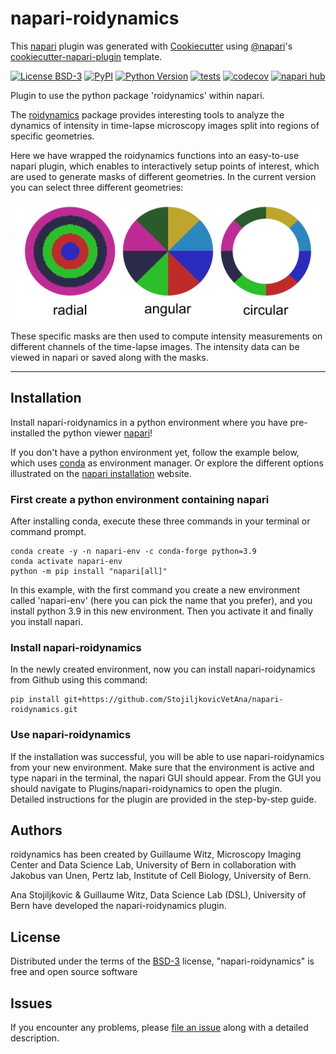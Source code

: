 # napari-roidynamics

This [napari] plugin was generated with [Cookiecutter] using [@napari]'s [cookiecutter-napari-plugin] template.

[![License BSD-3](https://img.shields.io/pypi/l/napari-roidynamics.svg?color=green)](https://github.com/StojiljkovicVetAna/napari-roidynamics/raw/main/LICENSE)
[![PyPI](https://img.shields.io/pypi/v/napari-roidynamics.svg?color=green)](https://pypi.org/project/napari-roidynamics)
[![Python Version](https://img.shields.io/pypi/pyversions/napari-roidynamics.svg?color=green)](https://python.org)
[![tests](https://github.com/StojiljkovicVetAna/napari-roidynamics/workflows/tests/badge.svg)](https://github.com/StojiljkovicVetAna/napari-roidynamics/actions)
[![codecov](https://codecov.io/gh/StojiljkovicVetAna/napari-roidynamics/branch/main/graph/badge.svg)](https://codecov.io/gh/StojiljkovicVetAna/napari-roidynamics)
[![napari hub](https://img.shields.io/endpoint?url=https://api.napari-hub.org/shields/napari-roidynamics)](https://napari-hub.org/plugins/napari-roidynamics)

Plugin to use the python package 'roidynamics' within napari.

The [roidynamics] package provides interesting tools to analyze the dynamics of intensity in time-lapse microscopy images split into regions of specific geometries.

Here we have wrapped the roidynamics functions into an easy-to-use napari plugin, which enables to interactively setup points of interest, which are used to generate masks of different geometries. In the current version you can select three different geometries:

<center><img src="https://raw.githubusercontent.com/StojiljkovicVetAna/napari-roidynamics/main/docs/images/napari-roidynamics_shapes.png" width="490" height="190"/></center>

These specific masks are then used to compute intensity measurements on different channels of the time-lapse images. The intensity data can be viewed in napari or saved along with the masks.

----------------------------------
## Installation

Install napari-roidynamics in a python environment where you have pre-installed the python viewer [napari]!

If you don't have a python environment yet, follow the example below, which uses [conda] as environment manager. Or explore the different options illustrated on the [napari installation] website.

### First create a python environment containing napari
After installing conda, execute these three commands in your terminal or command prompt.
```
conda create -y -n napari-env -c conda-forge python=3.9
conda activate napari-env
python -m pip install "napari[all]"
```
In this example, with the first command you create a new environment called 'napari-env' (here you can pick the name that you prefer), and you install python 3.9 in this new environment. Then you activate it and finally you install napari.

### Install napari-roidynamics

In the newly created environment, now you can install napari-roidynamics from Github using this command:

    pip install git+https://github.com/StojiljkovicVetAna/napari-roidynamics.git

### Use napari-roidynamics
If the installation was successful, you will be able to use napari-roidynamics from your new environment. Make sure that the environment is active and type napari in the terminal, the napari GUI should appear. From the GUI you should navigate to Plugins/napari-roidynamics to open the plugin. <br/>
Detailed instructions for the plugin are provided in the step-by-step guide.

## Authors

roidynamics has been created by Guillaume Witz, Microscopy Imaging Center and Data Science Lab, University of Bern in collaboration with Jakobus van Unen, Pertz lab, Institute of Cell Biology, University of Bern.

Ana Stojiljkovic & Guillaume Witz, Data Science Lab (DSL), University of Bern have developed the napari-roidynamics plugin.

## License

Distributed under the terms of the [BSD-3] license,
"napari-roidynamics" is free and open source software

## Issues

If you encounter any problems, please [file an issue] along with a detailed description.

[napari]: https://napari.org/stable/
[napari installation]: https://napari.org/stable/tutorials/fundamentals/installation.html

[Cookiecutter]: https://github.com/audreyr/cookiecutter
[@napari]: https://github.com/napari
[MIT]: http://opensource.org/licenses/MIT
[BSD-3]: http://opensource.org/licenses/BSD-3-Clause
[GNU GPL v3.0]: http://www.gnu.org/licenses/gpl-3.0.txt
[GNU LGPL v3.0]: http://www.gnu.org/licenses/lgpl-3.0.txt
[Apache Software License 2.0]: http://www.apache.org/licenses/LICENSE-2.0
[Mozilla Public License 2.0]: https://www.mozilla.org/media/MPL/2.0/index.txt
[cookiecutter-napari-plugin]: https://github.com/napari/cookiecutter-napari-plugin

[file an issue]: https://github.com/StojiljkovicVetAna/napari-roidynamics/issues

[napari]: https://napari.org/stable/tutorials/fundamentals/installation.html
[tox]: https://tox.readthedocs.io/en/latest/
[pip]: https://pypi.org/project/pip/
[PyPI]: https://pypi.org/

[roidynamics]: https://github.com/guiwitz/roidynamics
[conda]: https://docs.conda.io/en/latest/miniconda.html